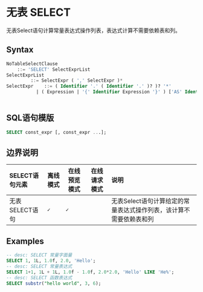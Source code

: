 # 无表 SELECT

无表Select语句计算常量表达式操作列表，表达式计算不需要依赖表和列。

## Syntax

```sql
NoTableSelectClause
	::= 'SELECT' SelectExprList
SelectExprList
         ::= SelectExpr ( ',' SelectExpr )*
SelectExpr    ::= ( Identifier '.' ( Identifier '.' )? )? '*'
           | ( Expression | '{' Identifier Expression '}' ) ['AS' Identifier]
     
```

## SQL语句模版

```sql
SELECT const_expr [, const_expr ...];
```

## 边界说明

| SELECT语句元素                                 | 离线模式  | 在线预览模式 | 在线请求模式 | 说明                                   |
| :--------------------------------------------- | --------- | ------------ | ------------ |:-------------------------------------|
| 无表SELECT语句   | **``✓``** | **``✓``**    |    | 无表Select语句计算给定的常量表达式操作列表，该计算不需要依赖表和列 |

## Examples

```sql
-- desc: SELECT 常量字面量
SELECT 1, 1L, 1.0f, 2.0, 'Hello';
-- desc: SELECT 常量表达式
SELECT 1+1, 1L + 1L, 1.0f - 1.0f, 2.0*2.0, 'Hello' LIKE 'He%';
-- desc: SELECT 函数表达式
SELECT substr("hello world", 3, 6);
```
